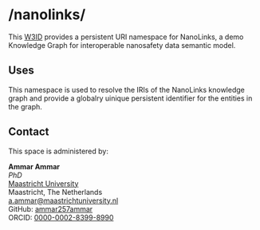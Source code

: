 # /nanolinks/
This [W3ID](https://w3id.org) provides a persistent URI namespace for NanoLinks, a demo Knowledge Graph for interoperable nanosafety data semantic model.

## Uses
This namespace is used to resolve the IRIs of the NanoLinks knowledge graph and provide a globalry uinique persistent identifier for the entities in the graph.

## Contact
This space is administered by:  

**Ammar Ammar**  
*PhD*  
[Maastricht University](https://maastrichtuniversity.nl)  
Maastricht, The Netherlands  
<a.ammar@maastrichtuniversity.nl>  
GitHub: [ammar257ammar](https://github.com/ammar257ammar)  
ORCID: [0000-0002-8399-8990](https://orcid.org/0000-0002-8399-8990)  

